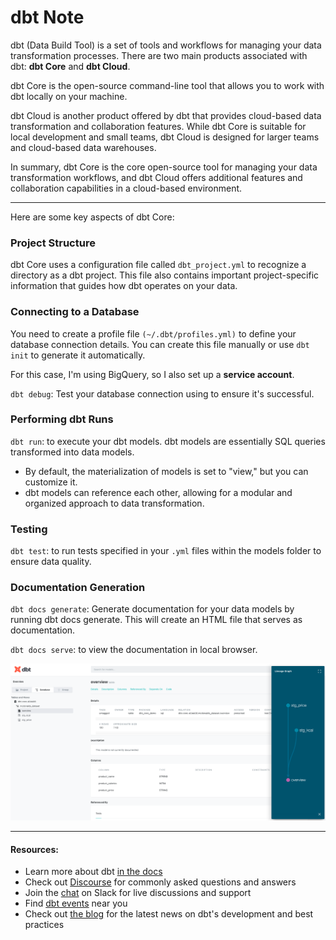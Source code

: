 # dbt Note
dbt (Data Build Tool) is a set of tools and workflows for managing your data transformation processes. There are two main products associated with dbt: **dbt Core** and **dbt Cloud**.

dbt Core is the open-source command-line tool that allows you to work with dbt locally on your machine. 

dbt Cloud is another product offered by dbt that provides cloud-based data transformation and collaboration features. While dbt Core is suitable for local development and small teams, dbt Cloud is designed for larger teams and cloud-based data warehouses.

In summary, dbt Core is the core open-source tool for managing your data transformation workflows, and dbt Cloud offers additional features and collaboration capabilities in a cloud-based environment.

---
Here are some key aspects of dbt Core:

### Project Structure
dbt Core uses a configuration file called `dbt_project.yml` to recognize a directory as a dbt project. This file also contains important project-specific information that guides how dbt operates on your data.

### Connecting to a Database
You need to create a profile file `(~/.dbt/profiles.yml)` to define your database connection details. You can create this file manually or use `dbt init` to generate it automatically.

For this case, I'm using BigQuery, so I also set up a **service account**.

`dbt debug`: Test your database connection using to ensure it's successful.

### Performing dbt Runs

`dbt run`: to execute your dbt models. dbt models are essentially SQL queries transformed into data models.
- By default, the materialization of models is set to "view," but you can customize it.
- dbt models can reference each other, allowing for a modular and organized approach to data transformation.

### Testing

`dbt test`: to run tests specified in your `.yml` files within the models folder to ensure data quality.

### Documentation Generation

`dbt docs generate`: Generate documentation for your data models by running dbt docs generate. This will create an HTML file that serves as documentation.

`dbt docs serve`: to view the documentation in local browser.


![](snapshots/dbt-overview.png)


---
#### Resources:
- Learn more about dbt [in the docs](https://docs.getdbt.com/docs/introduction)
- Check out [Discourse](https://discourse.getdbt.com/) for commonly asked questions and answers
- Join the [chat](https://community.getdbt.com/) on Slack for live discussions and support
- Find [dbt events](https://events.getdbt.com) near you
- Check out [the blog](https://blog.getdbt.com/) for the latest news on dbt's development and best practices
